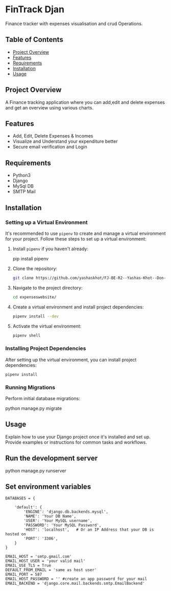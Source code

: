 # FinTrack Djan

Finance tracker with expenses visualisation and crud Operations.
## Table of Contents

- [Project Overview](#project-overview)
- [Features](#features)
- [Requirements](#requirements)
- [Installation](#installation)
- [Usage](#usage)

## Project Overview

A Finance tracking application where you can add,edit and delete expenses and get an overview using various charts.

## Features

- Add, Edit, Delete Expenses & Incomes
- Visualize and Understand your expenditure better
- Secure email verification and Login

## Requirements

- Python3
- Django 
- MySql DB 
- SMTP Mail

## Installation

### Setting up a Virtual Environment

It's recommended to use `pipenv` to create and manage a virtual environment for your project. Follow these steps to set up a virtual environment:

1. Install `pipenv` if you haven't already:

   pip install pipenv

2. Clone the repository:

   ```bash
   git clone https://github.com/yashaskhot/FJ-BE-R2--Yashas-Khot--Don-Bosco-Institute-of-Technology-Mumbai.git
   ```

3. Navigate to the project directory:

   ```bash
   cd expenseswebsite/
   ```

4. Create a virtual environment and install project dependencies:

   ```bash
   pipenv install --dev
   ```

5. Activate the virtual environment:

   ```bash
   pipenv shell
   ```

### Installing Project Dependencies

After setting up the virtual environment, you can install project dependencies:

```
pipenv install
```

### Running Migrations

Perform initial database migrations:

python manage.py migrate


## Usage

Explain how to use your Django project once it's installed and set up. Provide examples or instructions for common tasks and workflows.

## Run the development server
python manage.py runserver


## Set environment variables
```
DATABASES = {
    
    'default': {
        'ENGINE': 'django.db.backends.mysql', 
        'NAME': 'Your DB Name',
        'USER': 'Your MySQL username',
        'PASSWORD': 'Your MySQL Password',
        'HOST': 'localhost',   # Or an IP Address that your DB is hosted on
        'PORT': '3306', 
    }
}

EMAIL_HOST = 'smtp.gmail.com'
EMAIL_HOST_USER = 'your valid mail'
EMAIL_USE_TLS = True
DEFAULT_FROM_EMAIL = 'same as host user'
EMAIL_PORT = 587
EMAIL_HOST_PASSWORD = '' #create an app password for your mail
EMAIL_BACKEND = 'django.core.mail.backends.smtp.EmailBackend'

```



